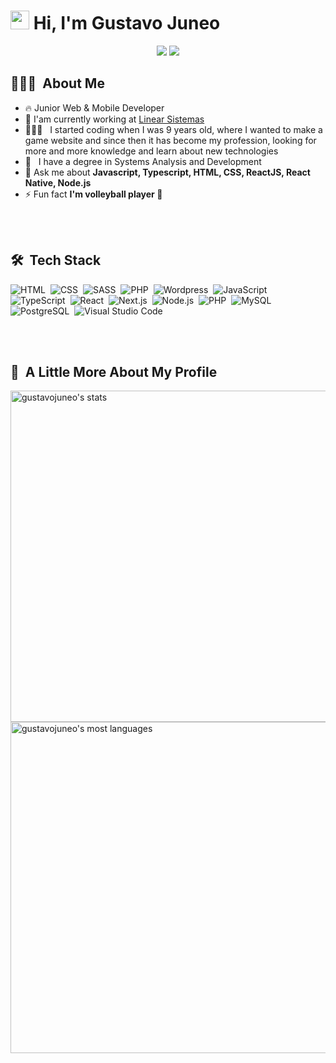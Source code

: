 <h1><img src="https://raw.githubusercontent.com/kaueMarques/kaueMarques/master/hi.gif" width="30px"> Hi, I'm Gustavo Juneo</h1>

<p align="center">
  <a href="https://instagram.com/gusta.vt"><img src="https://img.shields.io/badge/-@gusta.vt-E4405F?style=flat-square&logo=Instagram&logoColor=white"/></a>
  <a href="https://www.linkedin.com/in/gustavo-juneo/"><img src="http://img.shields.io/badge/-Gustavo%20Santos-0077B5?style=flat-square&logo=Linkedin&logoColor=white"/></a>
</p>

## 👨🏻‍💻 &nbsp;About Me

- 🔥 Junior Web & Mobile Developer
- 🔭 I'am currently working at [Linear Sistemas](https://linearsistemas.com.br)
- 👨🏻‍💻 &nbsp; I started coding when I was 9 years old, where I wanted to make a game website and since then it has become my profession, looking for more and more knowledge and learn about new technologies
- 📖 &nbsp; I have a degree in Systems Analysis and Development
- 💬 Ask me about **Javascript, Typescript, HTML, CSS, ReactJS, React Native, Node.js**
- ⚡ Fun fact **I'm volleyball player 🏐**

<br><br>

## 🛠 &nbsp;Tech Stack

![HTML](https://img.shields.io/badge/-HTML-05122A?style=flat&logo=HTML5)&nbsp;
![CSS](https://img.shields.io/badge/-CSS-05122A?style=flat&logo=CSS3&logoColor=1572B6)&nbsp;
![SASS](https://img.shields.io/badge/-CSS-05122A?style=flat&logo=SASS&logoColor=CF649A)&nbsp;
![PHP](https://img.shields.io/badge/-PHP-05122A?style=flat&logo=php&logoColor=474A8A)&nbsp;
![Wordpress](https://img.shields.io/badge/-Wordpress-05122A?style=flat&logo=wordpress)&nbsp;
![JavaScript](https://img.shields.io/badge/-JavaScript-05122A?style=flat&logo=javascript)&nbsp;
![TypeScript](https://img.shields.io/badge/-TypeScript-05122A?style=flat&logo=typescript&logoColor=1572B6)&nbsp;
![React](https://img.shields.io/badge/-React-05122A?style=flat&logo=react)&nbsp;
![Next.js](https://img.shields.io/badge/-Next.js-05122A?style=flat&logo=Next.js)&nbsp;
![Node.js](https://img.shields.io/badge/-Node.js-05122A?style=flat&logo=node.js)&nbsp;
![PHP](https://img.shields.io/badge/-PHP-05122A?style=flat&logo=php&logoColor=474A8A)&nbsp;
![MySQL](https://img.shields.io/badge/-MySQL-05122A?style=flat&logo=mysql)&nbsp;
![PostgreSQL](https://img.shields.io/badge/-PostgreSQL-05122A?style=flat&logo=postgresql&)&nbsp;
![Visual Studio Code](https://img.shields.io/badge/-Visual%20Studio%20Code-05122A?style=flat&logo=visual-studio-code&logoColor=007ACC)&nbsp;

<br><br>

## 🚀 &nbsp;A Little More About My Profile

<p align="left">
<img width="530em" src="https://github-readme-stats.vercel.app/api?username=gustavojuneo&show_icons=true&theme=vision-friendly-dark" alt="gustavojuneo's stats"/>
<img width="530em" src="https://github-readme-stats.vercel.app/api/top-langs/?username=gustavojuneo&layout=compact&theme=vision-friendly-dark" alt="gustavojuneo's most languages"/>
</p>
